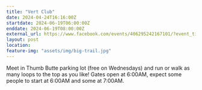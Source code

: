 ```yaml
---
title: "Vert Club"
date: 2024-04-24T16:16:00Z
startdate: 2024-06-19T06:00:00Z
enddate: 2024-06-19T08:00:00Z
external_url: https://www.facebook.com/events/406295242167101/?event_time_id=406295288833763
layout: post
location: 
feature-img: "assets/img/big-trail.jpg"
---
```


Meet in Thumb Butte parking lot (free on Wednesdays) and run or walk as many loops to the top as you like!  Gates open at 6&#58;00AM, expect some people to start at 6&#58;00AM and some at 7&#58;00AM. <br>
  <br>
  
